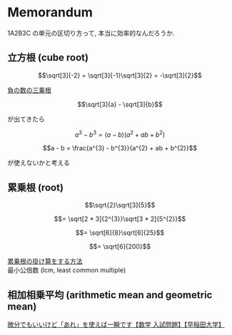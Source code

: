 # Memorandum

1A2B3C の単元の区切り方って, 本当に効率的なんだろうか.  

## 立方根 (cube root)

$$\sqrt[3]{-2} = \sqrt[3]{-1}\sqrt[3]{2} = -\sqrt[3]{2}$$

[負の数の三乗根](https://www.youtube.com/watch?v=CoIC1H6e7Uk)  

$$\sqrt[3]{a} - \sqrt[3]{b}$$

が出てきたら  

$$a^{3} - b^{3} = (a - b)(a^{2} + ab + b^{2})$$

$$a - b = \frac{a^{3} - b^{3}}{a^{2} + ab + b^{2}}$$

が使えないかと考える  

## 累乗根 (root)

$$\sqrt{2}\sqrt[3]{5}$$

$$= \sqrt[2 * 3]{2^{3}}\sqrt[3 * 2]{5^{2}}$$

$$= \sqrt[6]{8}\sqrt[6]{25}$$

$$= \sqrt[6]{200}$$

[累乗根の掛け算をする方法](https://www.wikihow.jp/%E7%B4%AF%E4%B9%97%E6%A0%B9%E3%81%AE%E6%8E%9B%E3%81%91%E7%AE%97%E3%82%92%E3%81%99%E3%82%8B)  
最小公倍数 (lcm, least common multiple)  

## 相加相乗平均 (arithmetic mean and geometric mean)

[微分でもいいけど「あれ」を使えば一瞬です【数学 入試問題】【早稲田大学】](https://www.youtube.com/watch?v=8U_0PmF21LY)  
